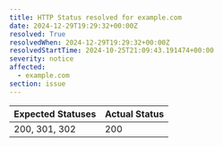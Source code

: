 ```yaml
---
title: HTTP Status resolved for example.com
date: 2024-12-29T19:29:32+00:00Z
resolved: True
resolvedWhen: 2024-12-29T19:29:32+00:00Z
resolvedStartTime: 2024-10-25T21:09:43.191474+00:00
severity: notice
affected:
  - example.com
section: issue
---
```


| Expected Statuses | Actual Status  |
|-------------------|----------------|
| 200, 301, 302 | 200 |
